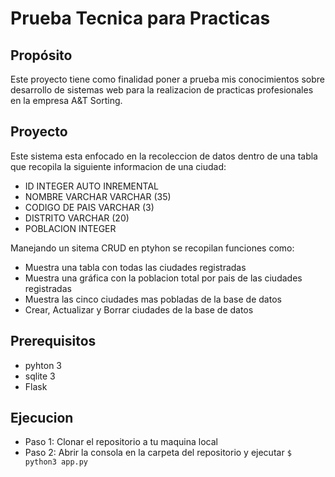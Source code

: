 # Prueba Tecnica para Practicas

## Propósito
Este proyecto tiene como finalidad poner a prueba mis conocimientos sobre
desarrollo de sistemas web para la realizacion de practicas profesionales
en la empresa A&T Sorting.

## Proyecto
Este sistema esta enfocado en la recoleccion de datos dentro de una tabla
que recopila la siguiente informacion de una ciudad:

- ID INTEGER AUTO INREMENTAL
- NOMBRE VARCHAR VARCHAR (35)
- CODIGO DE PAIS VARCHAR (3)
- DISTRITO VARCHAR (20)
- POBLACION INTEGER

Manejando un sitema CRUD en ptyhon se recopilan funciones como:
- Muestra una tabla con todas las ciudades registradas
- Muestra una gráfica con la poblacion total por pais de las ciudades registradas
- Muestra las cinco ciudades mas pobladas de la base de datos
- Crear, Actualizar y Borrar ciudades de la base de datos
 
## Prerequisitos
- pyhton 3
- sqlite 3
- Flask

## Ejecucion
- Paso 1:
    Clonar el repositorio a tu maquina local
- Paso 2:
    Abrir la consola en la carpeta del repositorio y ejecutar
    <code>$ python3 app.py</code>